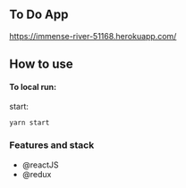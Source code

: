 ## To Do App

https://immense-river-51168.herokuapp.com/

## How to use

#### To local run:
start:

`yarn start`

### Features and stack

- @reactJS
- @redux
